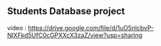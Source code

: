 Students Database project
-----------------------
video :
https://drive.google.com/file/d/1uO5nIcbvP-NIXFkd5UfC0cGPXXcX3zaZ/view?usp=sharing
